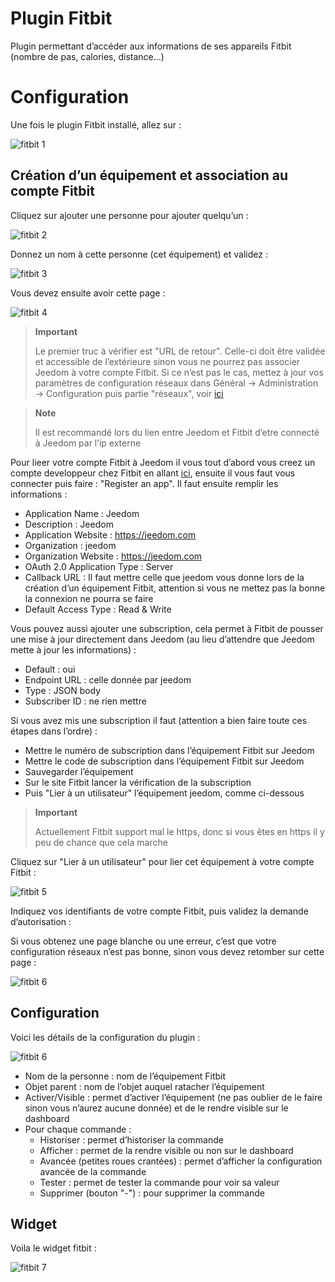 # Plugin Fitbit

Plugin permettant d’accéder aux informations de ses appareils Fitbit (nombre de pas, calories, distance…​)

# Configuration 

Une fois le plugin Fitbit installé, allez sur :

![fitbit 1](./images/fitbit-1.JPG)

## Création d’un équipement et association au compte Fitbit 

Cliquez sur ajouter une personne pour ajouter quelqu’un :

![fitbit 2](./images/fitbit-2.JPG)

Donnez un nom à cette personne (cet équipement) et validez :

![fitbit 3](./images/fitbit-3.JPG)

Vous devez ensuite avoir cette page :

![fitbit 4](./images/fitbit-4.JPG)

> **Important**
>
> Le premier truc à vérifier est "URL de retour". Celle-ci doit être validée et accessible de l’extérieure sinon vous ne pourrez pas associer Jeedom à votre compte Fitbit. Si ce n’est pas le cas, mettez à jour vos paramètres de configuration réseaux dans Général → Administration → Configuration puis partie "réseaux", voir [ici](https://www.jeedom.fr/doc/documentation/core/fr_FR/doc-core-administration.html.html#administration)

> **Note**
>
> Il est recommandé lors du lien entre Jeedom et Fitbit d’etre connecté à Jeedom par l’ip externe

Pour lieer votre compte Fitbit à Jeedom il vous tout d’abord vous creez un compte developpeur chez Fitbit en allant [ici](https://dev.fitbit.com/fr), ensuite il vous faut vous connecter puis faire : "Register an app". Il faut ensuite remplir les informations :

-   Application Name : Jeedom
-   Description : Jeedom
-   Application Website : <https://jeedom.com>
-   Organization : jeedom
-   Organization Website : <https://jeedom.com>
-   OAuth 2.0 Application Type : Server
-   Callback URL : Il faut mettre celle que jeedom vous donne lors de la création d’un équipement Fitbit, attention si vous ne mettez pas la bonne la connexion ne pourra se faire
-   Default Access Type : Read & Write

Vous pouvez aussi ajouter une subscription, cela permet à Fitbit de pousser une mise à jour directement dans Jeedom (au lieu d’attendre que Jeedom mette à jour les informations) :

-   Default : oui
-   Endpoint URL : celle donnée par jeedom
-   Type : JSON body
-   Subscriber ID : ne rien mettre

Si vous avez mis une subscription il faut (attention a bien faire toute ces étapes dans l’ordre) :

-   Mettre le numéro de subscription dans l’équipement Fitbit sur Jeedom
-   Mettre le code de subscription dans l’équipement Fitbit sur Jeedom
-   Sauvegarder l’équipement
-   Sur le site Fitbit lancer la vérification de la subscription
-   Puis "Lier à un utilisateur" l’équipement jeedom, comme ci-dessous

> **Important**
>
> Actuellement Fitbit support mal le https, donc si vous êtes en https il y peu de chance que cela marche

Cliquez sur "Lier à un utilisateur" pour lier cet équipement à votre compte Fitbit :

![fitbit 5](./images/fitbit-5.JPG)

Indiquez vos identifiants de votre compte Fitbit, puis validez la demande d’autorisation :

Si vous obtenez une page blanche ou une erreur, c’est que votre configuration réseaux n’est pas bonne, sinon vous devez retomber sur cette page :

![fitbit 6](./images/fitbit-6.JPG)

## Configuration 

Voici les détails de la configuration du plugin :

![fitbit 6](./images/fitbit-6.JPG)

-   Nom de la personne : nom de l’équipement Fitbit
-   Objet parent : nom de l’objet auquel ratacher l’équipement
-   Activer/Visible : permet d’activer l’équipement (ne pas oublier de le faire sinon vous n’aurez aucune donnée) et de le rendre visible sur le dashboard
-   Pour chaque commande :
    -   Historiser : permet d’historiser la commande
    -   Afficher : permet de la rendre visible ou non sur le dashboard
    -   Avancée (petites roues crantées) : permet d’afficher la configuration avancée de la commande
    -   Tester : permet de tester la commande pour voir sa valeur
    -   Supprimer (bouton "-") : pour supprimer la commande

## Widget 

Voila le widget fitbit :

![fitbit 7](./images/fitbit-7.JPG)
